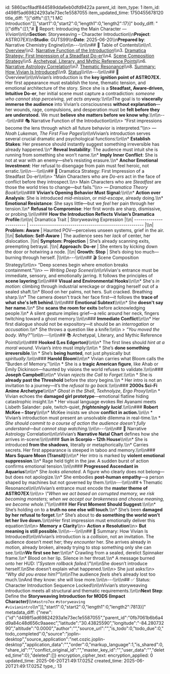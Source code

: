 id: 5860acf8adf844589dda6eb0dfd9422a
parent_id: 
item_type: 1
item_id: d498f5ad69824293a1e73ec1e5587055
item_updated_time: 1750455678120
title_diff: "[{\"diffs\":[[1,\"1 MC Introduction\"]],\"start1\":0,\"start2\":0,\"length1\":0,\"length2\":17}]"
body_diff: "[{\"diffs\":[[1,\"# 📘 Report: Introducing the Main Character — *Vivian*\\\n\\\n**Section**: Storyweaving – Character Introduction\\\n**Project**: ASTRO7EX\\\n**Studio**: GUTS99\\\n**Date**: 2025-06-20\\\n**Prepared by**: Narrative Chemistry Engine\\\n\\\n---\\\n\\\n## 📓 Table of Contents\\\n\\\n1. [Overview](#overview)\\\n2. [Narrative Function of the Introduction](#narrative-function-of-the-introduction)\\\n3. [Dramatica Strategy: First Impression of a Steadfast Do-er](#dramatica-strategy-first-impression-of-a-steadfast-do-er)\\\n4. [Scene Composition Strategy](#scene-composition-strategy)\\\n5. [Archetypal, Literary, and Mythic Reference Points](#archetypal-literary-and-mythic-reference-points)\\\n6. [Narrative Astrology Correlation](#narrative-astrology-correlation)\\\n7. [Thematic Resonance](#thematic-resonance)\\\n8. [Summary: How Vivian Is Introduced](#summary-how-vivian-is-introduced)\\\n9. [Status](#status)\\\n\\\n---\\\n\\\n## 🧠 Overview\\\n\\\nVivian’s introduction is the **key ignition point of ASTRO7EX.** Her first appearance must establish the tone, thematic tension, and emotional architecture of the story. Since she is a **Steadfast, Aware-driven, Intuitive Do-er**, her initial scene must capture a contradiction: *someone who cannot stop perceiving, yet acts anyway.*\\\n\\\nThe goal is to **viscerally immerse the audience** into Vivian’s consciousness **without explanation**—her wounds, rage, compulsions, and desperation must be **felt before they are understood.** We must **believe she matters before we know why.**\\\n\\\n---\\\n\\\n## 🎭 Narrative Function of the Introduction\\\n\\\n> “First impressions become the lens through which all future behavior is interpreted.”\\\n> — *Noah Lukeman, The First Five Pages*\\\n\\\nVivian’s introduction serves several crucial dramatic and psychological functions:\\\n\\\n* **Establish Stakes**: Her presence should instantly suggest something irreversible has already happened.\\\n* **Reveal Instability**: The audience must intuit she is running from something she won’t name.\\\n* **Imply Inner Conflict**: She is not at war with an enemy—she’s resisting erasure.\\\n* **Anchor Emotional Investment**: Her refusal to disengage from pain must feel heroic, not erratic.\\\n\\\n---\\\n\\\n## 🧱 Dramatica Strategy: First Impression of a Steadfast Do-er\\\n\\\n> “Main Characters who are *Do-ers* act in the face of conflict before they introspect.\\\n> Main Characters who are *Steadfast* are those the world tries to change—but fails.”\\\n> — *Dramatica Theory Book*\\\n\\\n### **Vivian’s Opening Behavior Must Signal:**\\\n\\\n* **Action over Analysis**: She is introduced *mid-mission*, or *mid-escape*, already doing.\\\n* **Emotional Resistance**: She says little—but we *feel* her pain through her tension.\\\n* **Refusal to Compromise**: Her first words are sharp, dismissive, or probing.\\\n\\\n### **How the Introduction Reflects Vivian’s Dramatica Profile:**\\\n\\\n| Dramatica Trait          | Storyweaving Expression                                  |\\\n| ------------------------ | -------------------------------------------------------- |\\\n| **Problem: Aware**       | Haunted POV—perceives unseen systems, grief in the air.  |\\\n| **Solution: Self-Aware** | The audience sees her *lack* of center, her dislocation. |\\\n| **Symptom: Projection**  | She’s already scanning exits, preempting betrayal.       |\\\n| **Approach: Do-er**      | She enters by kicking down the door or hotwiring a node. |\\\n| **Growth: Stop**         | She’s doing too much—burning through herself.            |\\\n\\\n---\\\n\\\n## 🎬 Scene Composition Strategy\\\n\\\n> “Deep scenes begin where emotion breaks containment.”\\\n> — *Writing Deep Scenes*\\\n\\\nVivian's entrance must be immediate, sensory, and emotionally jarring. It follows the principles of **scene layering**:\\\n\\\n### **Visual and Environmental Hooks**\\\n\\\n* She's *in motion*: climbing through industrial wreckage or dragging herself out of a sealed shaft.\\\n* Blood on her palms, not hers. Suit cracked. Breathing sharp.\\\n* The camera doesn't track her face first—it follows the **trace of what she's left behind.**\\\n\\\n### **Emotional Subtext**\\\n\\\n* She **doesn't say her name.**\\\n* She **scans the room for exits** before acknowledging people.\\\n* A silent gesture implies grief—a relic around her neck, fingers twitching toward a ghost memory.\\\n\\\n### **Immediate Conflict**\\\n\\\n* Her first dialogue should not be expository—it should be an *interrogation* or *accusation.*\\\n* She throws a question like a knife:\\\n\\\n  > *“You moved the body. Why?”*\\\n\\\n---\\\n\\\n## 📚 Archetypal, Literary, and Mythic Reference Points\\\n\\\n### **Hooked (Les Edgerton)**\\\n\\\n* The first lines should *hint at a moral wound*. Vivian’s intro must imply:\\\n\\\n  * She’s **done something irreversible**.\\\n  * She’s **being hunted**, not just physically but *spiritually*.\\\n\\\n### **Harold Bloom**\\\n\\\n* Vivian carries what Bloom calls the “Burden of Memory.”\\\n\\\n  * She is a **tragic American figure**, like Ahab or Emily Dickinson—haunted by visions the world refuses to validate.\\\n\\\n### **Joseph Campbell**\\\n\\\n* Vivian *rejects the Call to Forget*.\\\n\\\n  * She is **already past the Threshold** before the story begins.\\\n  * Her intro is not an invitation to a journey—it’s the *refusal to go back.*\\\n\\\n### **2000s Sci-Fi Anime Archetype**\\\n\\\n* *Ghost in the Shell*, *Texhnolyze*, *Ergo Proxy*\\\n\\\n  * Vivian echoes the **damaged girl prototype**—emotional flatline hiding catastrophic insight.\\\n  * Her visual language evokes Rei Ayanami meets Lisbeth Salander: pale, twitch-quiet, ***frighteningly lucid***.\\\n\\\n### **Robert McKee – Story**\\\n\\\n* McKee insists we show **conflict in action.**\\\n\\\n  * Vivian’s introduction must present an unsolvable dilemma in real-time.\\\n  * *She should commit to a course of action the audience doesn’t fully understand—but cannot stop watching.*\\\n\\\n---\\\n\\\n## 🌌 Narrative Astrology Correlation\\\n\\\nVivian’s **Narrative Natal Chart** defines how she arrives in-scene:\\\n\\\n### **Sun in Scorpio – 12th House**\\\n\\\n* She is introduced **from the shadows**, literally or metaphorically.\\\n* Carries secrets. Her first appearance is steeped in taboo and memory.\\\n\\\n### **Mars Square Moon (Transit)**\\\n\\\n* Her intro is marked by **violent emotional suppression**.\\\n* Rage held tight in the jaw. A sudden burst of action confirms emotional tension.\\\n\\\n### **Progressed Ascendant in Aquarius**\\\n\\\n* She *looks alienated*. A figure who clearly does not belong—but does not apologize.\\\n* She embodies **post-human empathy**—a person shaped by machines but not governed by them.\\\n\\\n---\\\n\\\n## 🌀 Thematic Resonance\\\n\\\nVivian’s entrance must encode the **master theme of ASTRO7EX**:\\\n\\\n> *\\\"When we act based on corrupted memory, we risk becoming monsters; when we accept our brokenness and choose meaning, we become whole.\\\"*\\\n\\\n### **Her First Moment Should Suggest:**\\\n\\\n* She’s holding on to a **truth no one else will touch**.\\\n* She’s been **damaged by her refusal to forget**.\\\n* She’s about to **do something the world won’t let her live down.**\\\n\\\nHer first impression must emotionally deliver this equation:\\\n\\\n> **Memory ≠ Clarity**\\\n> **Action ≠ Resolution**\\\n> **But meaning is still possible.**\\\n\\\n---\\\n\\\n## 🎯 Summary: How Vivian Is Introduced\\\n\\\nVivian’s introduction is a *collision*, not an invitation. The audience doesn’t meet her; they *encounter* her. She arrives already in motion, already broken, already trying to stop something only she can see.\\\n\\\n**We first see her:**\\\n\\\n* Crawling from a sealed, derelict Spinnaker frame.\\\n* Blood on her lip. Silence in her throat.\\\n* A message burned onto her HUD: *\\\"System rollback failed.\\\"*\\\n\\\nShe doesn’t introduce herself.\\\nShe doesn’t explain what happened.\\\n\\\n> She just asks:\\\n> *“Why did you erase him?”*\\\n\\\nThe audience *feels* she’s already lost too much.\\\nAnd they know: she will lose more.\\\n\\\n---\\\n\\\n## ✅ Status: Character Introduction Sequence Locked\\\n\\\nVivian’s storyweaving introduction meets all structural and thematic requirements.\\\n\\\n**Next Step**: Define the **Storyweaving Introduction for MODS (Impact Character)**\\\n`#astro7ex` `#storyweaving` `#vivianintro`\\\n\"]],\"start1\":0,\"start2\":0,\"length1\":0,\"length2\":7813}]"
metadata_diff: {"new":{"id":"d498f5ad69824293a1e73ec1e5587055","parent_id":"0fb7061b6b6a4d9a84c48d656c9aaeec","latitude":"30.43825590","longitude":"-84.28073290","altitude":"0.0000","author":"","source_url":"","is_todo":0,"todo_due":0,"todo_completed":0,"source":"joplin-desktop","source_application":"net.cozic.joplin-desktop","application_data":"","order":0,"markup_language":1,"is_shared":0,"share_id":"","conflict_original_id":"","master_key_id":"","user_data":"","deleted_time":0},"deleted":[]}
encryption_cipher_text: 
encryption_applied: 0
updated_time: 2025-06-20T21:49:17.025Z
created_time: 2025-06-20T21:49:17.025Z
type_: 13